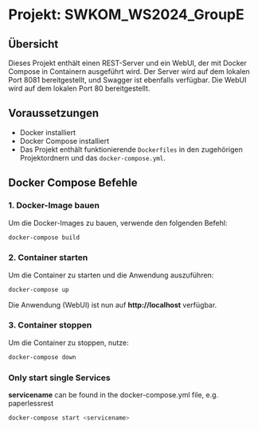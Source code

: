 
# Projekt: SWKOM_WS2024_GroupE

## Übersicht

Dieses Projekt enthält einen REST-Server und ein WebUI, der mit Docker Compose in Containern ausgeführt wird. Der Server wird auf dem lokalen Port 8081 bereitgestellt, und Swagger ist ebenfalls verfügbar. Die WebUI wird auf dem lokalen Port 80 bereitgestellt.

## Voraussetzungen

- Docker installiert
- Docker Compose installiert
- Das Projekt enthält funktionierende `Dockerfiles` in den zugehörigen Projektordnern und das `docker-compose.yml`.

## Docker Compose Befehle

### 1. Docker-Image bauen
Um die Docker-Images zu bauen, verwende den folgenden Befehl:

```bash
docker-compose build
```

### 2. Container starten
Um die Container zu starten und die Anwendung auszuführen:

```bash
docker-compose up
```

Die Anwendung (WebUI) ist nun auf **http://localhost** verfügbar.

### 3. Container stoppen
Um die Container zu stoppen, nutze:

```bash
docker-compose down
```

### Only start single Services
**servicename** can be found in the docker-compose.yml file, e.g. paperlessrest
```bash
docker-compose start <servicename>
```


